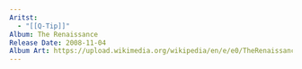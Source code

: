 ```yaml
---
Aritst:
  - "[[Q-Tip]]"
Album: The Renaissance
Release Date: 2008-11-04
Album Art: https://upload.wikimedia.org/wikipedia/en/e/e0/TheRenaissance.JPG
---
```

